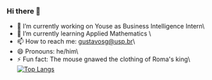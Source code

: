 ### Hi there 👋


- 🔭 I’m currently working on Youse as Business Intelligence Intern\\
- 🌱 I’m currently learning Applied Mathematics \\
- 📫 How to reach me: gustavosg@usp.br\\
- 😄 Pronouns: he/him\\
- ⚡ Fun fact: The mouse gnawed the clothing of Roma's king\\
[![Top Langs](https://github-readme-stats.vercel.app/api/top-langs/?username=gustavesg&langs_count=8&theme=dark)](https://github.com/anuraghazra/github-readme-stats)
